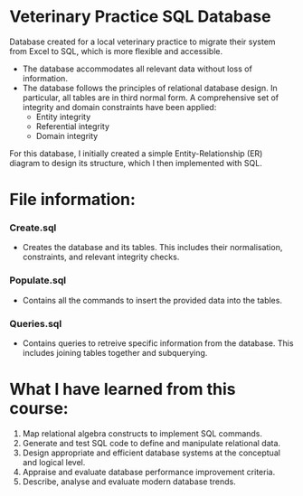 # Veterinary Practice SQL Database
Database created for a local veterinary practice to migrate their system from Excel to SQL, which is more flexible and accessible.

- The database accommodates all relevant data without loss of information.
- The database follows the principles of relational database design. In particular, all tables
are in third normal form. A comprehensive set of integrity and domain constraints have been applied:
  - Entity integrity
  - Referential integrity
  - Domain integrity

For this database, I initially created a simple Entity-Relationship (ER) diagram to design its structure, which I then implemented with SQL.
# File information:
### Create.sql
- Creates the database and its tables. This includes their normalisation, constraints, and relevant integrity checks.

### Populate.sql
- Contains all the commands to insert the provided data into the tables.

### Queries.sql
- Contains queries to retreive specific information from the database. This includes joining tables together and subquerying.

# What I have learned from this course:
1. Map relational algebra constructs to implement SQL commands.  
2. Generate and test SQL code to define and manipulate relational data.  
3. Design appropriate and efficient database systems at the conceptual and logical level.  
4. Appraise and evaluate database performance improvement criteria.  
5. Describe, analyse and evaluate modern database trends.
